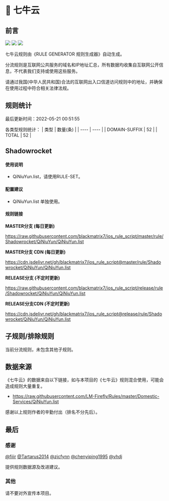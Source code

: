 # 🧸 七牛云

## 前言

![](https://shields.io/badge/-移除重复规则-ff69b4) ![](https://shields.io/badge/-DOMAIN与DOMAIN--SUFFIX合并-green) ![](https://shields.io/badge/-IP--CIDR(6)合并-blueviolet) 

七牛云规则由《RULE GENERATOR 规则生成器》自动生成。

分流规则是互联网公共服务的域名和IP地址汇总，所有数据均收集自互联网公开信息，不代表我们支持或使用这些服务。

请通过我国(中华人民共和国)合法的互联网出入口信道访问规则中的地址，并确保在使用过程中符合相关法律法规。

## 规则统计

最后更新时间：2022-05-21 00:51:55

各类型规则统计：
| 类型 | 数量(条)  | 
| ---- | ----  |
| DOMAIN-SUFFIX | 52  | 
| TOTAL | 52  | 


## Shadowrocket 

#### 使用说明
- QiNiuYun.list，请使用RULE-SET。

#### 配置建议
- QiNiuYun.list 单独使用。

#### 规则链接
**MASTER分支 (每日更新)**

https://raw.githubusercontent.com/blackmatrix7/ios_rule_script/master/rule/Shadowrocket/QiNiuYun/QiNiuYun.list

**MASTER分支 CDN (每日更新)**

https://cdn.jsdelivr.net/gh/blackmatrix7/ios_rule_script@master/rule/Shadowrocket/QiNiuYun/QiNiuYun.list

**RELEASE分支 (不定时更新)**

https://raw.githubusercontent.com/blackmatrix7/ios_rule_script/release/rule/Shadowrocket/QiNiuYun/QiNiuYun.list

**RELEASE分支CDN (不定时更新)**

https://cdn.jsdelivr.net/gh/blackmatrix7/ios_rule_script@release/rule/Shadowrocket/QiNiuYun/QiNiuYun.list

## 子规则/排除规则


当前分流规则，未包含其他子规则。

## 数据来源

《七牛云》的数据来自以下链接，如与本项目的《七牛云》规则混合使用，可能会造成规则大量重复。

- https://raw.githubusercontent.com/LM-Firefly/Rules/master/Domestic-Services/QiNiuYun.list


感谢以上规则作者的辛勤付出（排名不分先后）。

## 最后

### 感谢

[@fiiir](https://github.com/fiiir) [@Tartarus2014](https://github.com/Tartarus2014) [@zjcfynn](https://github.com/zjcfynn) [@chenyiping1995](https://github.com/chenyiping1995) [@vhdj](https://github.com/vhdj)

提供规则数据源及改进建议。

### 其他

请不要对外宣传本项目。